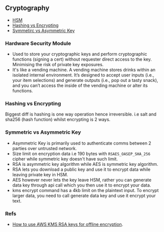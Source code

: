 ## Cryptography

- [HSM](#hardware-security-module)
- [Hashing vs Encrypting](#hashing-vs-encrypting)
- [Symmetirc vs Asymmetric Key](#symmetric-vs-asymmetric-key)

### Hardware Security Module

- Used to store your cryptographic keys and perform cryptographic functions (signing a cert) without requester direct access to the key. Minimising the risk of private key exposures.
- It's like a vending machine. A vending machine stores drinks within an isolated internal environment. It’s designed to accept user inputs (i.e., your item selections) and generate outputs (i.e., pop out a tasty snack), and you can’t access the inside of the vending machine or alter its functions.

### Hashing vs Encrypting

Biggest diff is hashing is one way operation hence irreversible. i.e salt and sha256 (hash function) whilst encrypting is 2 ways.

### Symmetric vs Asymmetric Key

- Asymmetric Key is primarily used to authenticate comms between 2 parties over untrusted network.
- Size limit on encryption data i.e 190 bytes with `RSAES_OASEP_SHA_256` cipher while symmetric key doesn't have such limit.
- RSA is asymmetric key algorithm while AES is symmetric key algorithm.
- RSA lets you download a public key and use it to encrypt data while leaving private key in HSM.
- AES however never lets the key leave HSM, rather you can generate data key through api call which you then use it to encrypt your data.
- kms encrypt command has a 4kb limit on the plaintext input. To encrypt larger data, you need to call generate data key and use it encrypt your text.

### Refs

- [How to use AWS KMS RSA keys for offline encryption](https://aws.amazon.com/blogs/security/how-to-use-aws-kms-rsa-keys-for-offline-encryption/).
